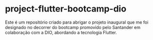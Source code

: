 # project-flutter-bootcamp-dio
Este é um repositório criado para abrigar o projeto inaugural que me foi designado no decorrer do bootcamp promovido pelo Santander em colaboração com a DIO, abordando a tecnologia Flutter.
